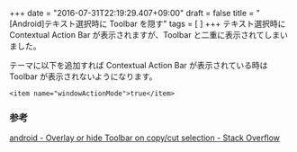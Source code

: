 +++
date = "2016-07-31T22:19:29.407+09:00"
draft = false
title = "[Android]テキスト選択時に Toolbar を隠す"
tags = [  ]
+++
テキスト選択時に Contextual Action Bar が表示されますが、Toolbar と二重に表示されてしまいました。

テーマに以下を追加すれば Contextual Action Bar が表示されている時は Toolbar が表示されないようになります。

```
<item name="windowActionMode">true</item>
```

### 参考
[android - Overlay or hide Toolbar on copy/cut selection - Stack Overflow](http://stackoverflow.com/questions/27064335/overlay-or-hide-toolbar-on-copy-cut-selection)